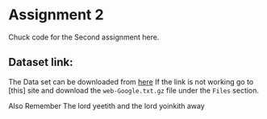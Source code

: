 # Assignment 2
Chuck code for the Second assignment here. 

## Dataset link:
The Data set can be downloaded from [here](https://snap.stanford.edu/data/web-Google.txt.gz)
If the link is not working go to [this] site and download the ```web-Google.txt.gz``` file under the ```Files``` section.

Also Remember 
The lord yeetith and the lord yoinkith away